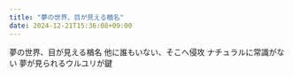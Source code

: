 ```yaml
---
title: "夢の世界、目が見える楢名"
date: 2024-12-21T15:36:08+09:00
---
```

夢の世界、目が見える楢名
他に誰もいない、そこへ侵攻
ナチュラルに常識がない
夢が見られるウルユリが鍵
